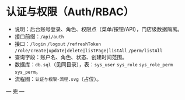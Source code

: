 # 认证与权限（Auth/RBAC）

- 说明：后台账号登录、角色、权限点（菜单/按钮/API），门店级数据隔离。
- 接口前缀：`/api/auth`
- 接口：`/login` `/logout` `/refreshToken` `/role/create|update|delete|listPage|listAll` `/perm/listAll`
- 查询字段：账户名、角色、状态、创建时间范围。
- 数据库：`db.sql`（见同目录），表：`sys_user` `sys_role` `sys_role_perm` `sys_perm`。
- 流程图：`认证与权限-流程.svg`（占位）。

— 完 —